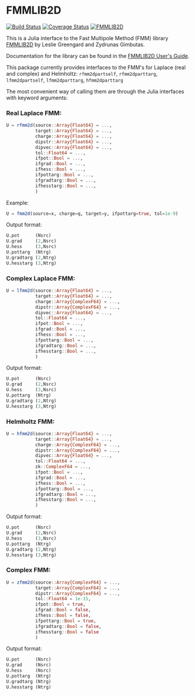 # FMMLIB2D 
[![Build Status](https://travis-ci.org/ludvigak/FMMLIB2D.jl.svg?branch=master)](https://travis-ci.org/ludvigak/FMMLIB2D.jl)
[![Coverage Status](https://coveralls.io/repos/github/ludvigak/FMMLIB2D.jl/badge.svg?branch=master)](https://coveralls.io/github/ludvigak/FMMLIB2D.jl?branch=master)
[![FMMLIB2D](http://pkg.julialang.org/badges/FMMLIB2D_0.6.svg)](http://pkg.julialang.org/detail/FMMLIB2D)

This is a Julia interface to the Fast Multipole Method (FMM) library
[FMMLIB2D](https://github.com/zgimbutas/fmmlib2d) by Leslie Greengard and Zydrunas
Gimbutas.

Documentation for the library can be found in the [FMMLIB2D User's Guide](https://github.com/ludvigak/fmmlib2d/blob/master/doc/fmm2dpart_manual.pdf).

This package currently provides interfaces to the FMM's for Laplace (real and complex) and Helmholtz: 
`rfmm2dpartself`, `rfmm2dparttarg`, `lfmm2dpartself`, `lfmm2dparttarg`, `hfmm2dparttarg`

The most convenient way of calling them are through the Julia interfaces with keyword arguments:

### Real Laplace FMM:
```julia
U = rfmm2d(source::Array{Float64} = ...,
           target::Array{Float64} = ...,
           charge::Array{Float64} = ...,
           dipstr::Array{Float64} = ...,
           dipvec::Array{Float64} = ...,
           tol::Float64 = ...,
           ifpot::Bool = ...,
           ifgrad::Bool = ...,
           ifhess::Bool = ...,
           ifpottarg::Bool = ...,
           ifgradtarg::Bool = ...,
           ifhesstarg::Bool = ...,
           )
```

Example:
```julia
U = fmm2d(source=x, charge=q, target=y, ifpottarg=true, tol=1e-9)
```

Output format:
```julia
U.pot      (Nsrc)
U.grad     (2,Nsrc)
U.hess     (3,Nsrc)
U.pottarg  (Ntrg)
U.gradtarg (2,Ntrg)
U.hesstarg (3,Ntrg)
```


### Complex Laplace FMM:
```julia
U = lfmm2d(source::Array{Float64} = ...,
           target::Array{Float64} = ...,
           charge::Array{ComplexF64} = ...,
           dipstr::Array{ComplexF64} = ...,
           dipvec::Array{Float64} = ...,
           tol::Float64 = ...,
           ifpot::Bool = ...,
           ifgrad::Bool = ...,
           ifhess::Bool = ...,
           ifpottarg::Bool = ...,
           ifgradtarg::Bool = ...,
           ifhesstarg::Bool = ...,
           )
```

Output format:
```julia
U.pot      (Nsrc)
U.grad     (2,Nsrc)
U.hess     (3,Nsrc)
U.pottarg  (Ntrg)
U.gradtarg (2,Ntrg)
U.hesstarg (3,Ntrg)
```

### Helmholtz FMM:
```julia
U = hfmm2d(source::Array{Float64} = ...,
           target::Array{Float64} = ...,
           charge::Array{ComplexF64} = ...,
           dipstr::Array{ComplexF64} = ...,
           dipvec::Array{Float64} = ...,
           tol::Float64 = ...,
           zk::ComplexF64 = ...,
           ifpot::Bool = ...,
           ifgrad::Bool = ...,
           ifhess::Bool = ...,
           ifpottarg::Bool = ...,
           ifgradtarg::Bool = ...,
           ifhesstarg::Bool = ...,
           )
```

Output format:
```julia
U.pot      (Nsrc)
U.grad     (2,Nsrc)
U.hess     (3,Nsrc)
U.pottarg  (Ntrg)
U.gradtarg (2,Ntrg)
U.hesstarg (3,Ntrg)
```

### Complex FMM:

```julia
U = zfmm2d(source::Array{ComplexF64} = ...,
           target::Array{ComplexF64} = ...,
           dipstr::Array{ComplexF64} = ...,
           tol::Float64 = 1e-15,
           ifpot::Bool = true,
           ifgrad::Bool = false,
           ifhess::Bool = false,
           ifpottarg::Bool = true,
           ifgradtarg::Bool = false,
           ifhesstarg::Bool = false
           )
```

Output format:
```julia
U.pot      (Nsrc)
U.grad     (Nsrc)
U.hess     (Nsrc)
U.pottarg  (Ntrg)
U.gradtarg (Ntrg)
U.hesstarg (Ntrg)
```
